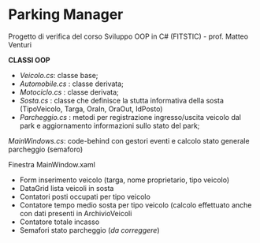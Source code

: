 # Parking Manager
Progetto di verifica del corso Sviluppo OOP in C# (FITSTIC) - prof. Matteo Venturi

<b>CLASSI OOP</b>
- <i>Veicolo.cs</i>: classe base;
- <i> Automobile.cs </i>: classe derivata;
- <i> Motociclo.cs </i>: classe derivata;
- <i> Sosta.cs </i>: classe che definisce la stutta informativa della sosta (TipoVeicolo, Targa, OraIn, OraOut, IdPosto) 
- <i> Parcheggio.cs </i>: metodi per registrazione ingresso/uscita veicolo dal park e aggiornamento informazioni sullo stato del park;

<i>MainWindows.cs</i>: code-behind con gestori eventi e calcolo stato generale parcheggio (semaforo) 


Finestra MainWindow.xaml
- Form inserimento veicolo (targa, nome proprietario, tipo veicolo)
- DataGrid lista veicoli in sosta 
- Contatori posti occupati per tipo veicolo
- Contatore tempo medio sosta per tipo veicolo (calcolo effettuato anche con dati presenti in ArchivioVeicoli
- Contatore totale incasso
- Semafori stato parcheggio (<i>da correggere</i>)
